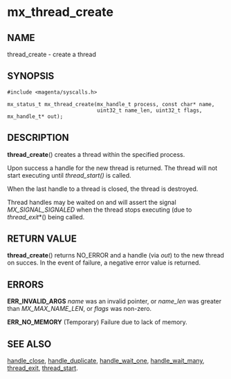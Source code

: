 # mx_thread_create

## NAME

thread_create - create a thread

## SYNOPSIS

```
#include <magenta/syscalls.h>

mx_status_t mx_thread_create(mx_handle_t process, const char* name,
                             uint32_t name_len, uint32_t flags, mx_handle_t* out);

```

## DESCRIPTION

**thread_create**() creates a thread within the specified process.

Upon success a handle for the new thread is returned.  The thread
will not start executing until *thread_start()* is called.

When the last handle to a thread is closed, the thread is destroyed.

Thread handles may be waited on and will assert the signal
*MX_SIGNAL_SIGNALED* when the thread stops executing (due to
*thread_exit**() being called.

## RETURN VALUE

**thread_create**() returns NO_ERROR and a handle (via *out*) to the new
thread on succes. In the event of failure, a negative error value is returned.

## ERRORS

**ERR_INVALID_ARGS**  *name* was an invalid pointer, or *name_len*
was greater than *MX_MAX_NAME_LEN*, or *flags* was non-zero.

**ERR_NO_MEMORY**  (Temporary) Failure due to lack of memory.

## SEE ALSO

[handle_close](handle_close.md),
[handle_duplicate](handle_duplicate.md),
[handle_wait_one](handle_wait_one),
[handle_wait_many](handle_wait_many.md),
[thread_exit](thread_exit.md),
[thread_start](thread_start.md).
